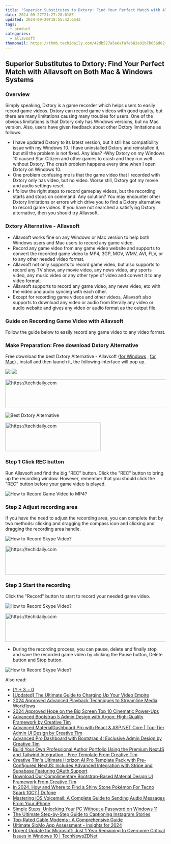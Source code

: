 ```yaml
---
title: "Superior Substitutes to Dxtory: Find Your Perfect Match with Allavsoft on Both Mac & Windows Systems"
date: 2024-09-27T21:27:28.018Z
updated: 2024-09-29T18:55:42.654Z
tags:
  - product
categories:
  - allavsoft
thumbnail: https://thmb.techidaily.com/42db527a5e8afa7e682e92b7b056d02f1f5ec85f1c2a7e4bae6cede878df1e2d.jpg
---
```


## Superior Substitutes to Dxtory: Find Your Perfect Match with Allavsoft on Both Mac & Windows Systems

### Overview

Simply speaking, Dxtory is a game recorder which helps users to easily record game videos. Dxtory can record game videos with good quality, but there are many limitations causing many troubles for users. One of the obvious limitations is that Dxtory only has Windows versions, but no Mac version. Also, users have given feedback about other Dxtory limitations as follows:

* I have updated Dxtory to its latest version, but it still has compatibility issue with my Windows 10\. I have uninstalled Dxtory and reinstalled it, but still the problem is not fixed. Any idea? -Why Dxtory on my Windows 10 caused Star Citizen and other games to crash and they run well without Dxtory. The crash problem happens every time when I open Dxtory on Windows 10.
* One problem confusing me is that the game video that I recorded with Dxtory only has video, but no video. Worse still, Dxtory got my movie and audio settings reset.
* I follow the right steps to record gameplay videos, but the recording starts and stops on command. Any solution? You may encounter other Dxtory limitations or errors which drive you to find a Dxtory alternative to record game videos. If you have not searched a satisfying Dxtory alternative, then you should try Allavsoft.

### Dxtory Alternative - Allavsoft

* Allavsoft works fine on any Windows or Mac version to help both Windows users and Mac users to record any game video.
* Record any game video from any game video website and supports to convert the recorded game video to MP4, 3GP, MOV, WMV, AVI, FLV, or to any other needed video format.
* Allavsoft not only supports to record game video, but also supports to record any TV show, any movie video, any news video, any sports video, any music video or any other type of video and convert it to any video format.
* Allavsoft supports to record any game video, any news video, etc with the video and audio syncing with each other.
* Except for recording game videos and other videos, Allavsoft also supports to download any video or audio from literally any video or audio website and gives any video or audio format as the output file.

### Guide on Recording Game Video with Allavsoft

Follow the guide below to easily record any game video to any video format.

### Make Preparation: Free download Dxtory Alternative

Free download the best Dxtory Alternative - Allavsoft ([for Windows](https://tools.techidaily.com/allavsoft/products/) , [for Mac](https://tools.techidaily.com/allavsoft/products/)) , install and then launch it, the following interface will pop up.

[![](https://www.allavsoft.com/how-to/../images/how-to/free-download-win.jpg)](https://tools.techidaily.com/allavsoft/products/) [![](https://www.allavsoft.com/how-to/../images/how-to/free-download-mac.jpg)](https://tools.techidaily.com/allavsoft/products/)

<!-- affiliate ads begin -->
<a href="https://bluettius.sjv.io/c/5597632/2139115/17108" target="_top" id="2139115">
  <img src="//a.impactradius-go.com/display-ad/17108-2139115" border="0" alt="https://techidaily.com" width="728" height="90"/>
</a>
<img height="0" width="0" src="https://bluettius.sjv.io/i/5597632/2139115/17108" style="position:absolute;visibility:hidden;" border="0" />
<!-- affiliate ads end -->

![Best Dxtory Alternative](https://www.allavsoft.com/how-to/../images/allavsoft/screen-shot-600.jpg)

<!-- affiliate ads begin -->
<a href="https://aligracehair.sjv.io/c/5597632/2115946/19272" target="_top" id="2115946">
  <img src="//a.impactradius-go.com/display-ad/19272-2115946" border="0" alt="https://techidaily.com" width="300" height="90"/>
</a>
<img height="0" width="0" src="https://aligracehair.sjv.io/i/5597632/2115946/19272" style="position:absolute;visibility:hidden;" border="0" />
<!-- affiliate ads end -->

### Step 1 Click REC button

Run Allavsoft and find the big "REC" button. Click the "REC" button to bring up the recording window. However, remember that you should click the "REC" button before your game video is played.

![How to Record Game Video to MP4?](https://www.allavsoft.com/how-to/../images/how-to/record-skype-video-calls/click-rec-to-record-videos.jpg)

### Step 2 Adjust recording area

If you have the need to adjust the recording area, you can complete that by two methods: clicking and dragging the compass icon and clicking and dragging the recording area handle.

![How to Record Skype Video?](https://www.allavsoft.com/how-to/../images/how-to/record-skype-video-calls/move-adjust-the-recording-frame.jpg)

<!-- affiliate ads begin -->
<a href="https://aligracehair.sjv.io/c/5597632/1886048/19272" target="_top" id="1886048">
  <img src="//a.impactradius-go.com/display-ad/19272-1886048" border="0" alt="https://techidaily.com" width="728" height="90"/>
</a>
<img height="0" width="0" src="https://aligracehair.sjv.io/i/5597632/1886048/19272" style="position:absolute;visibility:hidden;" border="0" />
<!-- affiliate ads end -->

### Step 3 Start the recording

Click the "Record" button to start to record your needed game video.

![How to Record Skype Video?](https://www.allavsoft.com/how-to/../images/how-to/record-skype-video-calls/click-REC.jpg)

<!-- affiliate ads begin -->
<a href="https://appsumo.8odi.net/c/5597632/2049388/7443" target="_top" id="2049388">
  <img src="//a.impactradius-go.com/display-ad/7443-2049388" border="0" alt="https://techidaily.com" width="728" height="90"/>
</a>
<img height="0" width="0" src="https://appsumo.8odi.net/i/5597632/2049388/7443" style="position:absolute;visibility:hidden;" border="0" />
<!-- affiliate ads end -->

* During the recording process, you can pause, delete and finally stop and save the recorded game video by clicking the Pause button, Delete button and Stop button.

![How to Record Skype Video?](https://www.allavsoft.com/how-to/../images/how-to/record-skype-video-calls/click-stop-save-to-finish-recording.jpg)

<ins class="adsbygoogle"
     style="display:block"
     data-ad-format="autorelaxed"
     data-ad-client="ca-pub-7571918770474297"
     data-ad-slot="1223367746"></ins>

<ins class="adsbygoogle"
     style="display:block"
     data-ad-client="ca-pub-7571918770474297"
     data-ad-slot="8358498916"
     data-ad-format="auto"
     data-full-width-responsive="true"></ins>

<span class="atpl-alsoreadstyle">Also read:</span>
<div><ul>
<li><a href="https://win-guides.techidaily.com/1726792603655-y-plus-3-0/"><u> [Y + 3 = 0 </u></a></li>
<li><a href="https://facebook-video-footage.techidaily.com/updated-the-ultimate-guide-to-charging-up-your-video-empire/"><u>[Updated] The Ultimate Guide to Charging Up Your Video Empire</u></a></li>
<li><a href="https://fox-helps.techidaily.com/2024-approved-advanced-playback-techniques-to-streamline-media-workflows/"><u>2024 Approved Advanced Playback Techniques to Streamline Media Workflows</u></a></li>
<li><a href="https://fox-glue.techidaily.com/2024-approved-hope-on-the-big-screen-top-10-cinematic-power-ups/"><u>2024 Approved Hope on the Big Screen Top 10 Cinematic Power-Ups</u></a></li>
<li><a href="https://win-guides.techidaily.com/advanced-bootstrap-5-admin-design-with-argon-high-quality-framework-by-creative-tim/"><u>Advanced Bootstrap 5 Admin Design with Argon: High-Quality Framework by Creative Tim</u></a></li>
<li><a href="https://win-guides.techidaily.com/advanced-materialdashboard-pro-with-react-and-aspnet-core-top-tier-admin-ui-design-by-creative-tim/"><u>Advanced MaterialDashboard Pro with React & ASP.NET Core | Top-Tier Admin UI Design by Creative Tim</u></a></li>
<li><a href="https://win-guides.techidaily.com/advanced-pro-dashboard-with-bootstrap-4-exclusive-admin-design-by-creative-tim/"><u>Advanced Pro Dashboard with Bootstrap 4: Exclusive Admin Design by Creative Tim</u></a></li>
<li><a href="https://win-guides.techidaily.com/build-your-own-professional-author-portfolio-using-the-premium-nextjs-and-tailwind-integration-free-template-from-creative-tim/"><u>Build Your Own Professional Author Portfolio Using the Premium NextJS and Tailwind Integration - Free Template From Creative Tim</u></a></li>
<li><a href="https://win-guides.techidaily.com/creative-tims-ultimate-horizon-ai-pro-template-pack-with-pre-configured-nextjs-includes-advanced-integration-with-stripe-and-supabase-featuring-oauth-suppor10/"><u>Creative Tim's Ultimate Horizon AI Pro Template Pack with Pre-Configured NextJS: Includes Advanced Integration with Stripe and Supabase Featuring OAuth Support</u></a></li>
<li><a href="https://win-guides.techidaily.com/download-our-complimentary-bootstrap-based-material-design-ui-framework-from-creative-tim/"><u>Download Our Complimentary Bootstrap-Based Material Design UI Framework From Creative Tim</u></a></li>
<li><a href="https://android-pokemon-go.techidaily.com/in-2024-how-and-where-to-find-a-shiny-stone-pokemon-for-tecno-spark-10c-drfone-by-drfone-virtual-android/"><u>In 2024, How and Where to Find a Shiny Stone Pokémon For Tecno Spark 10C? | Dr.fone</u></a></li>
<li><a href="https://tech-renaissance.techidaily.com/mastering-ios-voicemail-a-complete-guide-to-sending-audio-messages-from-your-iphone/"><u>Mastering iOS Voicemail: A Complete Guide to Sending Audio Messages From Your iPhone</u></a></li>
<li><a href="https://tech-recovery.techidaily.com/simple-steps-unlocking-your-pc-without-a-password-on-windows-11/"><u>Simple Steps: Unlocking Your PC Without a Password on Windows 11</u></a></li>
<li><a href="https://tech-renaissance.techidaily.com/the-ultimate-step-by-step-guide-to-captioning-instagram-stories/"><u>The Ultimate Step-by-Step Guide to Captioning Instagram Stories</u></a></li>
<li><a href="https://buynow-marvelous.techidaily.com/top-rated-cable-modems-a-comprehensive-guide/"><u>Top-Rated Cable Modems : A Comprehensive Guide</u></a></li>
<li><a href="https://some-skills.techidaily.com/ultimate-slomo-app-assessment-insights-for-2024/"><u>Ultimate SloMo App Assessment - Insights for 2024</u></a></li>
<li><a href="https://win-guides.techidaily.com/urgent-update-for-microsoft-just-1-year-remaining-to-overcome-critical-issues-in-windows-10-technewszdnet/"><u>Urgent Update for Microsoft: Just 1 Year Remaining to Overcome Critical Issues in Windows 10 | TechNewsZDNet</u></a></li>
</ul></div>

